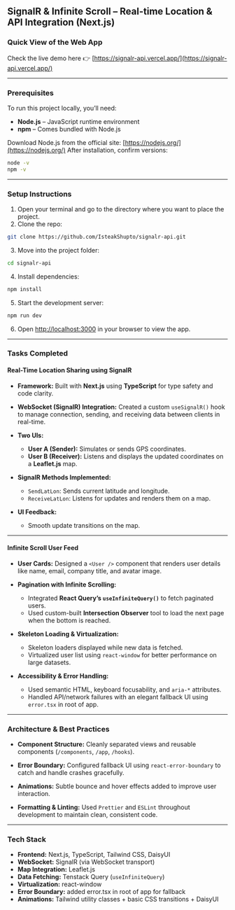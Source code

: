 ## SignalR & Infinite Scroll – Real-time Location & API Integration (Next.js)

### Quick View of the Web App

Check the live demo here 👉 [https://signalr-api.vercel.app/](https://signalr-api.vercel.app/)

---

### Prerequisites

To run this project locally, you’ll need:

- **Node.js** – JavaScript runtime environment
- **npm** – Comes bundled with Node.js

Download Node.js from the official site: [https://nodejs.org/](https://nodejs.org/)
After installation, confirm versions:

```bash
node -v
npm -v
```

---

### Setup Instructions

1. Open your terminal and go to the directory where you want to place the project.
2. Clone the repo:

```bash
git clone https://github.com/IsteakShupto/signalr-api.git
```

3. Move into the project folder:

```bash
cd signalr-api
```

4. Install dependencies:

```bash
npm install
```

5. Start the development server:

```bash
npm run dev
```

6. Open [http://localhost:3000](http://localhost:3000) in your browser to view the app.

---

### Tasks Completed

#### Real-Time Location Sharing using SignalR

- **Framework:** Built with **Next.js** using **TypeScript** for type safety and code clarity.

- **WebSocket (SignalR) Integration:**
  Created a custom `useSignalR()` hook to manage connection, sending, and receiving data between clients in real-time.

- **Two UIs:**

  - **User A (Sender):** Simulates or sends GPS coordinates.
  - **User B (Receiver):** Listens and displays the updated coordinates on a **Leaflet.js** map.

- **SignalR Methods Implemented:**

  - `SendLatLon`: Sends current latitude and longitude.
  - `ReceiveLatLon`: Listens for updates and renders them on a map.

- **UI Feedback:**

  - Smooth update transitions on the map.

---

#### Infinite Scroll User Feed

- **User Cards:**
  Designed a `<User />` component that renders user details like name, email, company title, and avatar image.

- **Pagination with Infinite Scrolling:**

  - Integrated **React Query’s `useInfiniteQuery()`** to fetch paginated users.
  - Used custom-built **Intersection Observer** tool to load the next page when the bottom is reached.

- **Skeleton Loading & Virtualization:**

  - Skeleton loaders displayed while new data is fetched.
  - Virtualized user list using `react-window` for better performance on large datasets.

- **Accessibility & Error Handling:**

  - Used semantic HTML, keyboard focusability, and `aria-*` attributes.
  - Handled API/network failures with an elegant fallback UI using `error.tsx` in root of app.

---

### Architecture & Best Practices

- **Component Structure:**
  Cleanly separated views and reusable components (`/components`, `/app`, `/hooks`).

- **Error Boundary:**
  Configured fallback UI using `react-error-boundary` to catch and handle crashes gracefully.

- **Animations:**
  Subtle bounce and hover effects added to improve user interaction.

- **Formatting & Linting:**
  Used `Prettier` and `ESLint` throughout development to maintain clean, consistent code.

---

### Tech Stack

- **Frontend:** Next.js, TypeScript, Tailwind CSS, DaisyUI
- **WebSocket:** SignalR (via WebSocket transport)
- **Map Integration:** Leaflet.js
- **Data Fetching:** Tenstack Query (`useInfiniteQuery`)
- **Virtualization:** react-window
- **Error Boundary:** added error.tsx in root of app for fallback
- **Animations:** Tailwind utility classes + basic CSS transitions + DaisyUI
